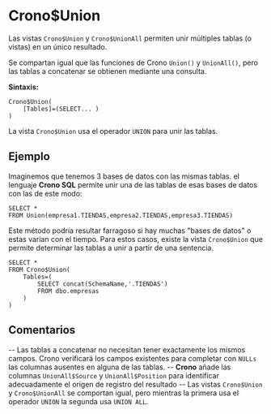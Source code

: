 
# Crono$Union

Las vistas `Crono$Union` y `Crono$UnionAll` permiten unir múltiples tablas (o vistas) en un único resultado.


Se compartan igual que las funciones de Crono `Union()` y `UnionAll()`, pero las tablas a concatenar se obtienen mediante una consulta.

**Sintaxis:**

```
Crono$Union(
    [Tables]=(SELECT... )
)
```

La vista `Crono$Union` usa el operador `UNION` para unir las tablas.

## Ejemplo

Imaginemos que tenemos 3 bases de datos con las mismas tablas. el lenguaje **Crono SQL** permite unir una de las tablas de esas bases de datos con las de este modo:

```
SELECT *
FROM Union(empresa1.TIENDAS,empresa2.TIENDAS,empresa3.TIENDAS)
```

Este método podría resultar farragoso si hay muchas "bases de datos" o estas varian con el tiempo. Para estos casos, existe la vista `Crono$Union` que permite determinar las tablas a unir a partir de una sentencia.

```
SELECT *
FROM Crono$Union(
    Tables=(
        SELECT concat(SchemaName,'.TIENDAS')
        FROM dbo.empresas
    )
)
```

## Comentarios

-- Las tablas a concatenar no necesitan tener exactamente los mismos campos. Crono verificará los campos existentes para completar con `NULLs` las columnas ausentes en alguna de las tablas.
-- **Crono** añade las columnas `UnionAll$Source` y `UnionAll$Position` para identificar adecuadamente el origen de registro del resultado 
-- Las vistas `Crono$Union` y `Crono$UnionAll` se comportan igual, pero mientras la primera usa el operador `UNION` la segunda usa `UNION ALL`.  




